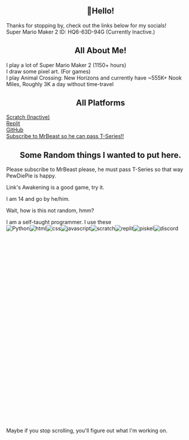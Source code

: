 <h2 align="center">👋Hello!</h2>
Thanks for stopping by, check out the links below for my socials!<br>
Super Mario Maker 2 ID: HQ6-63D-94G (Currently Inactive.)<br>

<h2 align="center">All About Me!</h2>
I play a lot of Super Mario Maker 2 (1150+ hours)<br>
I draw some pixel art. (For games)<br>
I play Animal Crossing: New Horizons and currently have ~555K+ Nook Miles, Roughly 3K a day without time-travel<br>
<h2 align="center">All Platforms</h2>

[Scratch (Inactive)](https://scratch.mit.edu/users/Knightbot63) <br>
[Replit](https://replit.com/@Knightbot63) <br>
[GitHub](https://github.com/RadicalOfficial) <br>
[Subscribe to MrBeast so he can pass T-Series!!](https://youtube.com/@MrBeast/)

<h2 align="center">Some Random things I wanted to put here.</h2>
Please subscribe to MrBeast please, he must pass T-Series so that way PewDiePie is happy.

Link's Awakening is a good game, try it.

I am 14 and go by he/him.

Wait, how is this not random, hmm?

I am a self-taught programmer. I use these<br>
![Python](https://img.shields.io/badge/Python-gray?style=for-the-badge&logo=python)![html](https://img.shields.io/badge/html-gray?style=for-the-badge&logo=html5)![css](https://img.shields.io/badge/css-gray?style=for-the-badge&logo=css3)![javascript](https://img.shields.io/badge/javascript-gray?style=for-the-badge&logo=javascript)![scratch ](https://img.shields.io/badge/scratch-gray?style=for-the-badge&logo=scratch)![replit](https://img.shields.io/badge/replit-gray?style=for-the-badge&logo=replit)![piskel](https://img.shields.io/badge/piskel-gray?style=for-the-badge&logo=piskel)![discord](https://img.shields.io/badge/discord-gray?style=for-the-badge&logo=discord)

<br><br>
<br><br>
<br><br>
<br><br>
<br><br>
<br><br>
<br><br>
<br><br>
<br><br>
<br><br>
<br><br>
<br><br>
<br><br>
<br><br>
<br><br>
Maybe if you stop scrolling, you'll figure out what I'm working on.
















<!---- Guess what, you saw the code. Are you happy with yourself now? --->





















































































































































































































































































































































































































































































































































































































































































































































































































































































































































































































































































































































































































































































































































































































































































































































































































































































































































































































































































































































































































































































































































































































































































































































































































































































































































































































































































































































































































































































































































































































































































































































































































































































































































































































































































































































































































































































































































































































































































































































































































































































































































































































































































































































<!--- You wasted your time here. You're going nowhere--->
































































































































































































































































































































































































































































































































































































































































































































































































































































































































































































































































































































































































































































































































































































































































































































































































































































































































































































































































































































































































































































































































































































































































































































































































































































































































































































































































































































































































































































































































































































































































































































































































































































































































































































































































































































































































































































































































































































































































































































































































































































































































































































































































































































































































































































































































































































































































































































































































































































































































































































































































































































































































































































































































































































































































































































































































































































































































































































































































































































































































































































































































































































































































































































































































































































































































































































































































































































































































































































































































































































































































































































































































































































































































































































































































































































































































































































































































































































































































































































































































































































































































































































































































































































































































































































































































































































































































































































































































































































































































































































































































































































































































































































































































































































































































































































































































































































































































































































































































































































































































































































































































































































































































































































































































































































































































































































































































































































































































































































































































































































































































































































































































































































































































































































































































































































































































































































































































































































































































































































































































































































































































































































































































































































































































































































































































































































































































































































































































































































































































































































































































































































































































































































































































































































































































































































































































































































































































































































































































































































































































































































































































































































































































































































































































































































































































































































































































































































































































































































































































































































































































































































































































































































































































































































































































































































































































































































































































































































































































































































































































































































































































































































































































































































































































































































































































































































































































































































































































































































































































































































































































































































































































































































































































































































































































































































































































































































































































































































































































































































































































































































































































































































































































































































































































































































































































































































































































































































































































































































































































































































































































































































































































































































































































































































































































































































































































































































































































































































































































































































































































































































































































































































































































































































































































































































































































































































































































































































































































































































































































































































































































































































































































































































































































































































































































































































































































































































































































































































































































































































































































































































































































































































































































































































































































































































































































































































































































































































































































































































































































































































































































































































































































































































































































































































































































































































































































































































































































































































































































































































































































































































































































































































































































































































































































































































































































































































































































































































































































































































































































































































































































































































































































































































































































































































































































































































































































































































































































































































































































































































































































































































































































































































































































































































































































































































































































































































































































































































































































































































































































































































































































































































































































































































































































































































































































































































































































































































































































































































































































































































































































































































































































































































































































































































































































































































































































































































































































































































































































































































































































































































































































































































































































































































































































































































































































































































































































































































































































































































































































































































































































































































































































































































































































































































































































































































































































































































































































































































































































































































































































































































































































































































































































































































































































































































































































































































































































































































































































































































































































































































































































































































































































































































































































































































































































































































































































































































































































































































































































































































































































































































































































































































































































































































































































































































































































































































































































































































































































































































































































































































































































































































































































































































































































































































































































































































































<!---- Welcome to the one and only island you'll love, Koholint Island! Here, you get to meet your favorite president, Mr. Radical! ---->

<!---- Still scrolling? You're wasting your time for sure. --->
<!---- Stop now, I'll tell the secrets if you stop. ->


<!--- 
Upcoming Game Name: Raven: The Demon Soul
Release: Unknown
Notes: You're ironic. HAPPY NOW VIEWER? YOU JUST HAD TO DO THIS

Is that true? Figure it out yourself you nerds.
--->

